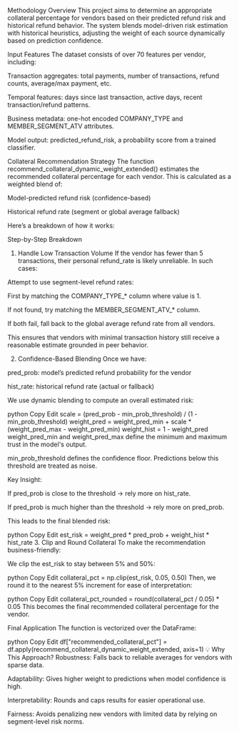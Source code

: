 Methodology
Overview
This project aims to determine an appropriate collateral percentage for vendors based on their predicted refund risk and historical refund behavior. The system blends model-driven risk estimation with historical heuristics, adjusting the weight of each source dynamically based on prediction confidence.

Input Features
The dataset consists of over 70 features per vendor, including:

Transaction aggregates: total payments, number of transactions, refund counts, average/max payment, etc.

Temporal features: days since last transaction, active days, recent transaction/refund patterns.

Business metadata: one-hot encoded COMPANY_TYPE and MEMBER_SEGMENT_ATV attributes.

Model output: predicted_refund_risk, a probability score from a trained classifier.

Collateral Recommendation Strategy
The function recommend_collateral_dynamic_weight_extended() estimates the recommended collateral percentage for each vendor. This is calculated as a weighted blend of:

Model-predicted refund risk (confidence-based)

Historical refund rate (segment or global average fallback)

Here’s a breakdown of how it works:

Step-by-Step Breakdown
1. Handle Low Transaction Volume
If the vendor has fewer than 5 transactions, their personal refund_rate is likely unreliable. In such cases:

Attempt to use segment-level refund rates:

First by matching the COMPANY_TYPE_* column where value is 1.

If not found, try matching the MEMBER_SEGMENT_ATV_* column.

If both fail, fall back to the global average refund rate from all vendors.

This ensures that vendors with minimal transaction history still receive a reasonable estimate grounded in peer behavior.

2. Confidence-Based Blending
Once we have:

pred_prob: model’s predicted refund probability for the vendor

hist_rate: historical refund rate (actual or fallback)

We use dynamic blending to compute an overall estimated risk:

python
Copy
Edit
scale = (pred_prob - min_prob_threshold) / (1 - min_prob_threshold)
weight_pred = weight_pred_min + scale * (weight_pred_max - weight_pred_min)
weight_hist = 1 - weight_pred
weight_pred_min and weight_pred_max define the minimum and maximum trust in the model's output.

min_prob_threshold defines the confidence floor. Predictions below this threshold are treated as noise.

Key Insight:

If pred_prob is close to the threshold → rely more on hist_rate.

If pred_prob is much higher than the threshold → rely more on pred_prob.

This leads to the final blended risk:

python
Copy
Edit
est_risk = weight_pred * pred_prob + weight_hist * hist_rate
3. Clip and Round Collateral
To make the recommendation business-friendly:

We clip the est_risk to stay between 5% and 50%:

python
Copy
Edit
collateral_pct = np.clip(est_risk, 0.05, 0.50)
Then, we round it to the nearest 5% increment for ease of interpretation:

python
Copy
Edit
collateral_pct_rounded = round(collateral_pct / 0.05) * 0.05
This becomes the final recommended collateral percentage for the vendor.

Final Application
The function is vectorized over the DataFrame:

python
Copy
Edit
df["recommended_collateral_pct"] = df.apply(recommend_collateral_dynamic_weight_extended, axis=1)
💡 Why This Approach?
Robustness: Falls back to reliable averages for vendors with sparse data.

Adaptability: Gives higher weight to predictions when model confidence is high.

Interpretability: Rounds and caps results for easier operational use.

Fairness: Avoids penalizing new vendors with limited data by relying on segment-level risk norms.

